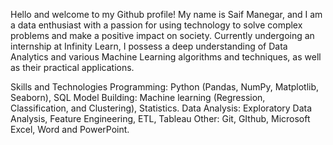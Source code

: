 Hello and welcome to my Github profile! My name is Saif Manegar, and I am a data enthusiast with a passion for using technology to solve complex problems and make a positive impact on society. Currently undergoing an internship at Infinity Learn, I possess a deep understanding of Data Analytics and various Machine Learning algorithms and techniques, as well as their practical applications.

Skills and Technologies
Programming: Python (Pandas, NumPy, Matplotlib, Seaborn), SQL
Model Building: Machine learning (Regression, Classification, and Clustering), Statistics.
Data Analysis: Exploratory Data Analysis, Feature Engineering, ETL, Tableau
Other: Git, GIthub, Microsoft Excel, Word and PowerPoint.
